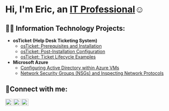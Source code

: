 <h1>Hi, I'm Eric, an <a href="https://linkedin.com/in/Eric">IT Professional</a>☺</h1>

<h2>👨‍💻 Information Technology Projects:</h2>

- <b>osTicket (Help Desk Ticketing System)</b>
  - [osTicket: Prerequisites and Installation](https://github.com/EGITHUBJOINT/osticket-prereqs)
  - [osTicket: Post-Installation Configuration](https://github.com/EGITHUBJOINT/post-install-config)
  - [osTicket: Ticket Lifecycle Examples](https://github.com/EGITHUBJOINT/ticket-lifecycle)
- <b>Microsoft Azure</b>
  - [Configuring Active Directory within Azure VMs](https://github.com/EGITHUBJOINT/configure-ad)
  - [Network Security Groups (NSGs) and Inspecting Network Protocols](https://github.com/EGITHUBJOINT/azure-network-protocols)

<h2>🤳Connect with me:</h2>

[<img align="left" alt="Eric | Twitter" width="22px" src="https://cdn.jsdelivr.net/npm/simple-icons@v3/icons/twitter.svg" />][twitter]
[<img align="left" alt="Eric | LinkedIn" width="22px" src="https://cdn.jsdelivr.net/npm/simple-icons@v3/icons/linkedin.svg" />][linkedin]
[<img align="left" alt="Eric | Instagram" width="22px" src="https://cdn.jsdelivr.net/npm/simple-icons@v3/icons/instagram.svg" />][instagram]

[twitter]: https://twitter.com/Eric
[instagram]: https://www.instagram.com/Eric
[linkedin]: https://linkedin.com/in/Eric
